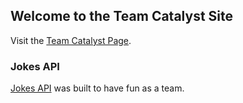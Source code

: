 ## Welcome to the Team Catalyst Site

Visit the [Team Catalyst Page](https://mikewolfy.github.io/team-catalyst/).

### Jokes API

[Jokes API](./jokes.api.md) was built to have fun as a team.

